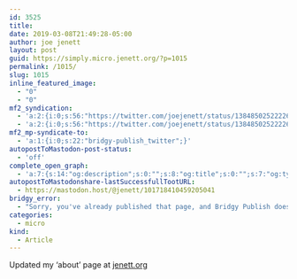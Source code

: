 ```yaml
---
id: 3525
title: 
date: 2019-03-08T21:49:28-05:00
author: joe jenett
layout: post
guid: https://simply.micro.jenett.org/?p=1015
permalink: /1015/
slug: 1015
inline_featured_image:
  - "0"
  - "0"
mf2_syndication:
  - 'a:2:{i:0;s:56:"https://twitter.com/joejenett/status/1384850252222631937";i:1;s:56:"https://twitter.com/joejenett/status/1104212592959111168";}'
  - 'a:2:{i:0;s:56:"https://twitter.com/joejenett/status/1384850252222631937";i:1;s:56:"https://twitter.com/joejenett/status/1104212592959111168";}'
mf2_mp-syndicate-to:
  - 'a:1:{i:0;s:22:"bridgy-publish_twitter";}'
autopostToMastodon-post-status:
  - 'off'
complete_open_graph:
  - 'a:7:{s:14:"og:description";s:0:"";s:8:"og:title";s:0:"";s:7:"og:type";s:0:"";s:12:"twitter:card";s:7:"summary";s:15:"twitter:creator";s:0:"";s:19:"twitter:description";s:0:"";s:8:"og:image";s:0:"";}'
autopostToMastodonshare-lastSuccessfullTootURL:
  - https://mastodon.host/@jenett/101718410459205041
bridgy_error:
  - "Sorry, you've already published that page, and Bridgy Publish doesn't support updating existing posts. Details: https://github.com/snarfed/bridgy/issues/84"
categories:
  - micro
kind:
  - Article
---
```

Updated my ‘about’ page at [jenett.org](https://jenett.org/)